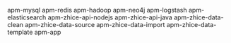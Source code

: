 apm-mysql
apm-redis
apm-hadoop
apm-neo4j
apm-logstash
apm-elasticsearch
apm-zhice-api-nodejs
apm-zhice-api-java
apm-zhice-data-clean
apm-zhice-data-source
apm-zhice-data-import
apm-zhice-data-template
apm-app
